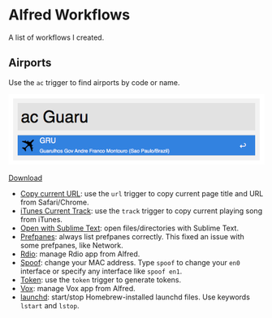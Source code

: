 # Alfred Workflows

A list of workflows I created.

## Airports

Use the `ac` trigger to find airports by code or name.

![](https://github.com/fnando/alfred-workflows/raw/master/screenshots/airports.png)

[Download](https://github.com/fnando/alfred-workflows/raw/master/Airports.alfredworkflow)

- [Copy current URL](https://github.com/fnando/alfred-workflows/raw/master/Copy%20Current%20URL.alfredworkflow): use the `url` trigger to copy current page title and URL from Safari/Chrome.
- [iTunes Current Track](https://github.com/fnando/alfred-workflows/raw/master/iTunes%20Current%20Track.alfredworkflow): use the `track` trigger to copy current playing song from iTunes.
- [Open with Sublime Text](https://github.com/fnando/alfred-workflows/raw/master/Open%20with%20Sublime%20Text.alfredworkflow): open files/directories with Sublime Text.
- [Prefpanes](https://github.com/fnando/alfred-workflows/raw/master/Prefpanes.alfredworkflow): always list prefpanes correctly. This fixed an issue with some prefpanes, like Network.
- [Rdio](https://github.com/fnando/alfred-workflows/raw/master/Rdio.alfredworkflow): manage Rdio app from Alfred.
- [Spoof](https://github.com/fnando/alfred-workflows/raw/master/Spoof.alfredworkflow): change your MAC address. Type `spoof` to change your `en0` interface or specify any interface like `spoof en1`.
- [Token](https://github.com/fnando/alfred-workflows/raw/master/Token.alfredworkflow): use the `token` trigger to generate tokens.
- [Vox](https://github.com/fnando/alfred-workflows/raw/master/Vox.alfredworkflow): manage Vox app from Alfred.
- [launchd](https://github.com/fnando/alfred-workflows/raw/master/launchd.alfredworkflow): start/stop Homebrew-installed launchd files. Use keywords `lstart` and `lstop`.
